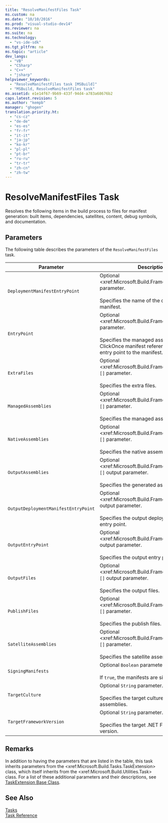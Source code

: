 ```yaml
---
title: "ResolveManifestFiles Task"
ms.custom: na
ms.date: "10/10/2016"
ms.prod: "visual-studio-dev14"
ms.reviewer: na
ms.suite: na
ms.technology: 
  - "vs-ide-sdk"
ms.tgt_pltfrm: na
ms.topic: "article"
dev_langs: 
  - "VB"
  - "CSharp"
  - "C++"
  - "jsharp"
helpviewer_keywords: 
  - "ResolveManifestFiles task [MSBuild]"
  - "MSBuild, ResolveManifestFiles task"
ms.assetid: e1e14f67-9b69-433f-94d4-a783a68676b2
caps.latest.revision: 5
ms.author: "kempb"
manager: "ghogen"
translation.priority.ht: 
  - "cs-cz"
  - "de-de"
  - "es-es"
  - "fr-fr"
  - "it-it"
  - "ja-jp"
  - "ko-kr"
  - "pl-pl"
  - "pt-br"
  - "ru-ru"
  - "tr-tr"
  - "zh-cn"
  - "zh-tw"
---
```

# ResolveManifestFiles Task
Resolves the following items in the build process to files for manifest generation: built items, dependencies, satellites, content, debug symbols, and documentation.  
  
## Parameters  
 The following table describes the parameters of the `ResolveManifestFiles` task.  
  
|Parameter|Description|  
|---------------|-----------------|  
|`DeploymentManifestEntryPoint`|Optional \<xref:Microsoft.Build.Framework.ITaskItem> parameter.<br /><br /> Specifies the name of the deployment manifest.|  
|`EntryPoint`|Optional \<xref:Microsoft.Build.Framework.ITaskItem> parameter.<br /><br /> Specifies the managed assembly or ClickOnce manifest reference that is the entry point to the manifest.|  
|`ExtraFiles`|Optional \<xref:Microsoft.Build.Framework.ITaskItem>`[]` parameter.<br /><br /> Specifies the extra files.|  
|`ManagedAssemblies`|Optional \<xref:Microsoft.Build.Framework.ITaskItem>`[]` parameter.<br /><br /> Specifies the managed assemblies.|  
|`NativeAssemblies`|Optional \<xref:Microsoft.Build.Framework.ITaskItem>`[]` parameter.<br /><br /> Specifies the native assemblies.|  
|`OutputAssemblies`|Optional \<xref:Microsoft.Build.Framework.ITaskItem>`[]` output parameter.<br /><br /> Specifies the generated assemblies.|  
|`OutputDeploymentManifestEntryPoint`|Optional \<xref:Microsoft.Build.Framework.ITaskItem> output parameter.<br /><br /> Specifies the output deployment manifest entry point.|  
|`OutputEntryPoint`|Optional \<xref:Microsoft.Build.Framework.ITaskItem> output parameter.<br /><br /> Specifies the output entry point.|  
|`OutputFiles`|Optional \<xref:Microsoft.Build.Framework.ITaskItem>`[]` output parameter.<br /><br /> Specifies the output files.|  
|`PublishFiles`|Optional \<xref:Microsoft.Build.Framework.ITaskItem>`[]` parameter.<br /><br /> Specifies the publish files.|  
|`SatelliteAssemblies`|Optional \<xref:Microsoft.Build.Framework.ITaskItem>`[]` parameter.<br /><br /> Specifies the satellite assemblies.|  
|`SigningManifests`|Optional `Boolean` parameter.<br /><br /> If `true`, the manifests are signed.|  
|`TargetCulture`|Optional `String` parameter.<br /><br /> Specifies the target culture for satellite assemblies.|  
|`TargetFrameworkVersion`|Optional `String` parameter.<br /><br /> Specifies the target .NET Framework version.|  
  
## Remarks  
 In addition to having the parameters that are listed in the table, this task inherits parameters from the \<xref:Microsoft.Build.Tasks.TaskExtension> class, which itself inherits from the \<xref:Microsoft.Build.Utilities.Task> class. For a list of these additional parameters and their descriptions, see [TaskExtension Base Class](../VS_IDE/taskextension-base-class.md).  
  
## See Also  
 [Tasks](../VS_IDE/msbuild-tasks.md)   
 [Task Reference](../VS_IDE/msbuild-task-reference.md)